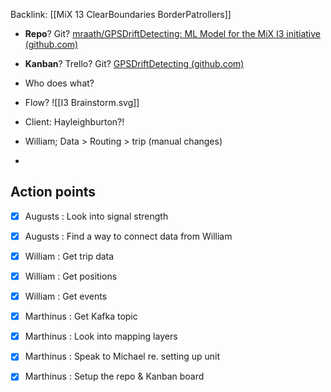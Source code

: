 Backlink: [[MiX 13 ClearBoundaries BorderPatrollers]]

- **Repo**? Git? [mraath/GPSDriftDetecting: ML Model for the MiX I3 initiative (github.com)](https://github.com/mraath/GPSDriftDetecting)
- **Kanban**? Trello? Git? [GPSDriftDetecting (github.com)](https://github.com/users/mraath/projects/1/views/1)
- Who does what?



- Flow?
![[I3 Brainstorm.svg]]

- Client: Hayleighburton?!
- William; Data > Routing > trip (manual changes)
- 

## Action points

- [x] Augusts : Look into signal strength
- [x] Augusts : Find a way to connect data from William
- [x] William : Get trip data
- [x] William : Get positions
- [x] William : Get events
- [x] Marthinus : Get Kafka topic
- [x] Marthinus : Look into mapping layers
- [x] Marthinus : Speak to Michael re. setting up unit
- [x] Marthinus : Setup the repo & Kanban board


